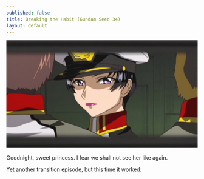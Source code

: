 ```yaml
---
published: false
title: Breaking the Habit (Gundam Seed 34)
layout: default
---
```

![](/closing.jpg)

Goodnight, sweet princess. I fear we shall not see her like again.

Yet another transition episode, but this time it worked: 